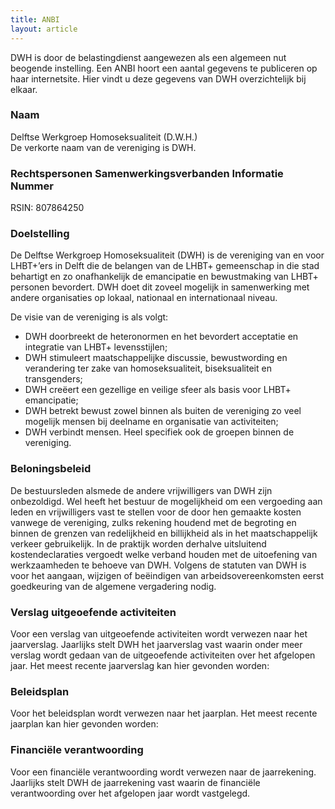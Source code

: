 ```yaml
---
title: ANBI
layout: article
---
```


DWH is door de belastingdienst aangewezen als een algemeen nut beogende instelling. Een ANBI hoort een aantal
gegevens te publiceren op haar internetsite. Hier vindt u deze gegevens van DWH overzichtelijk bij elkaar.

### Naam
Delftse Werkgroep Homoseksualiteit (D.W.H.)<br>
De verkorte naam van de vereniging is DWH.

### Rechtspersonen Samenwerkingsverbanden Informatie Nummer
RSIN: 807864250

### Doelstelling
De Delftse Werkgroep Homoseksualiteit (DWH) is de vereniging van en voor LHBT+’ers in Delft die de belangen van de
LHBT+ gemeenschap in die stad behartigt en zo onafhankelijk de emancipatie en bewustmaking van LHBT+ personen
bevordert. DWH doet dit zoveel mogelijk in samenwerking met andere organisaties op lokaal, nationaal en
internationaal niveau.

De visie van de vereniging is als volgt:
- DWH doorbreekt de heteronormen en het bevordert acceptatie en integratie van LHBT+ levensstijlen;
- DWH stimuleert maatschappelijke discussie, bewustwording en verandering ter zake van homoseksualiteit,
  biseksualiteit en transgenders;
- DWH creëert een gezellige en veilige sfeer als basis voor LHBT+ emancipatie;
- DWH betrekt bewust zowel binnen als buiten de vereniging zo veel mogelijk mensen bij deelname en organisatie
  van activiteiten;
- DWH verbindt mensen. Heel specifiek ook de groepen binnen de vereniging.

### Beloningsbeleid
De bestuursleden alsmede de andere vrijwilligers van DWH zijn onbezoldigd. Wel heeft het bestuur de mogelijkheid
om een vergoeding aan leden en vrijwilligers vast te stellen voor de door hen gemaakte kosten vanwege de
vereniging, zulks rekening houdend met de begroting en binnen de grenzen van redelijkheid en billijkheid als in
het maatschappelijk verkeer gebruikelijk. In de praktijk worden derhalve uitsluitend kostendeclaraties vergoedt
welke verband houden met de uitoefening van werkzaamheden te behoeve van DWH. Volgens de statuten van DWH is voor
het aangaan, wijzigen of beëindigen van arbeidsovereenkomsten eerst goedkeuring van de algemene vergadering nodig.

### Verslag uitgeoefende activiteiten
Voor een verslag van uitgeoefende activiteiten wordt verwezen naar het jaarverslag. Jaarlijks stelt DWH het
jaarverslag vast waarin onder meer verslag wordt gedaan van de uitgeoefende activiteiten over het afgelopen jaar.
Het meest recente jaarverslag kan hier gevonden worden:

<FilesList folder-id="1SEhPdLmDC-MxwcqiRnaMlAcvoPgnq16a"></FilesList>

### Beleidsplan
Voor het beleidsplan wordt verwezen naar het jaarplan. Het meest recente jaarplan kan hier gevonden worden:

<FilesList folder-id="1Y_3eX7L6RKOnFMCi1m3YP4Dkwc9Ibw2Y"></FilesList>

### Financiële verantwoording
Voor een financiële verantwoording wordt verwezen naar de jaarrekening. Jaarlijks stelt DWH de jaarrekening vast
waarin de financiële verantwoording over het afgelopen jaar wordt vastgelegd.

<FilesList folder-id="1wOt93uBOFba4lHrf6In1YZJPzT4L9Doi"></FilesList>
